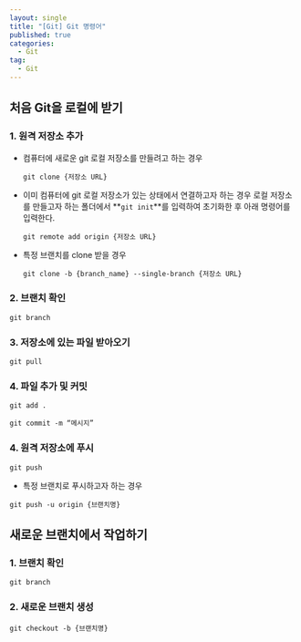```yaml
---
layout: single
title: "[Git] Git 명령어"
published: true
categories:
  - Git
tag:
  - Git
---
```


## 처음 Git을 로컬에 받기

### 1. 원격 저장소 추가

- 컴퓨터에 새로운 git 로컬 저장소를 만들려고 하는 경우
    ```
    git clone {저장소 URL}
    ```
 

- 이미 컴퓨터에 git 로컬 저장소가 있는 상태에서 연결하고자 하는 경우 로컬 저장소를 만들고자 하는 폴더에서 **`git init`**를 입력하여 초기화한 후 아래 명령어를 입력한다.
    ```
    git remote add origin {저장소 URL}
    ```
 
- 특정 브랜치를 clone 받을 경우
    ```
    git clone -b {branch_name} --single-branch {저장소 URL}
    ```

### 2. 브랜치 확인
```
git branch
```

### 3. 저장소에 있는 파일 받아오기
```
git pull
```

### 4. 파일 추가 및 커밋
```
git add .

git commit -m “메시지”
```

### 4. 원격 저장소에 푸시
```
git push
```

- 특정 브랜치로 푸시하고자 하는 경우
```
git push -u origin {브랜치명}
```

## 새로운 브랜치에서 작업하기

### 1. 브랜치 확인
```
git branch
```

### 2. 새로운 브랜치 생성
```
git checkout -b {브랜치명}
```
